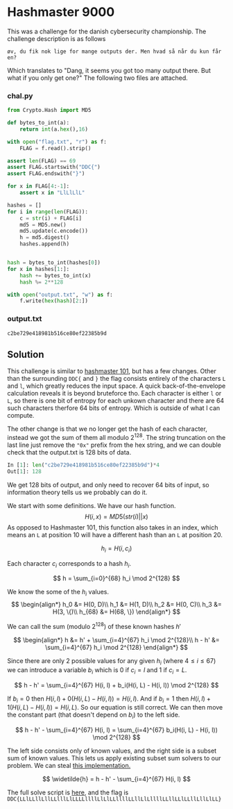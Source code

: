 # Hashmaster 9000
This was a challenge for the danish cybersecurity championship. The challenge description is as follows
```
øv, du fik nok lige for mange outputs der. Men hvad så når du kun får en?
```
Which translates to "Dang, it seems you got too many output there. But what if you only get one?" The following two files are attached.

### chal.py
```py
from Crypto.Hash import MD5

def bytes_to_int(a):
    return int(a.hex(),16)

with open("flag.txt", "r") as f:
    FLAG = f.read().strip()

assert len(FLAG) == 69
assert FLAG.startswith("DDC{")
assert FLAG.endswith("}")

for x in FLAG[4:-1]:
    assert x in "LlLlLlL"

hashes = []
for i in range(len(FLAG)):
    c = str(i) + FLAG[i] 
    md5 = MD5.new()
    md5.update(c.encode())
    h = md5.digest()
    hashes.append(h)


hash = bytes_to_int(hashes[0])
for x in hashes[1:]:
    hash += bytes_to_int(x)
    hash %= 2**128

with open("output.txt", "w") as f:
    f.write(hex(hash)[2:])
```
### output.txt
```
c2be729e418981b516ce80ef22385b9d
```

## Solution

This challenge is similar to [hashmaster 101](../hashmaster-101/hashmaster-101.md), but has a few changes. Other than the surrounding `DDC{` and `}` the flag consists entirely of the characters `L` and `l`, which greatly reduces the input space. A quick back-of-the-envelope calculation reveals it is beyond bruteforce tho. Each character is either `l` or `L`, so there is one bit of entropy for each unkown character and there are 64 such characters therfore 64 bits of entropy. Which is outside of what I can compute.

The other change is that we no longer get the hash of each character, instead we got the sum of them all modulo $2^{128}$. The string truncation on the last line just remove the `"0x"` prefix from the hex string, and we can double check that the output.txt is 128 bits of data.

```py
In [1]: len("c2be729e418981b516ce80ef22385b9d")*4
Out[1]: 128
```

We get 128 bits of output, and only need to recover 64 bits of input, so information theory tells us we probably can do it.

We start with some definitions. We have our hash function.
$$H(i, x) = MD5(str(i) || x)$$
As opposed to Hashmaster 101, this function also takes in an index, which means an `L` at position 10 will have a different hash than an `L` at position 20.

$$h_i = H(i, c_i)$$

Each character $c_i$ corresponds to a hash $h_i$.

$$ h = \sum_{i=0}^{68} h_i \mod 2^{128} $$

We know the some of the $h_i$ values.
$$
\begin{align*} 
h_0 &= H(0, D)\\
h_1 &= H(1, D)\\
h_2 &= H(0, C)\\
h_3 &= H(3, \{)\\
h_{68} &= H(68, \})
\end{align*}
$$

We can call the sum (modulo $2^{128}$) of these known hashes $h'$

$$
\begin{align*}
h &= h' + \sum_{i=4}^{67} h_i \mod 2^{128}\\
h - h' &= \sum_{i=4}^{67} h_i \mod 2^{128}
\end{align*}
$$

Since there are only 2 possible values for any given $h_i$ (where $4 \le i \le 67$) we can introduce a variable $b_i$ which is 0 if $c_i = l$ and 1 if $c_i = L$.

$$
h - h' = \sum_{i=4}^{67} H(i, l) + b_i(H(i, L) - H(i, l)) \mod 2^{128}
$$

If $b_i = 0$ then $H(i, l) + 0(H(i, L) - H(i, l)) = H(i,l)$. And if $b_i = 1$ then $H(i, l) + 1(H(i, L) - H(i, l)) = H(i, L)$. So our equation is still correct. We can then move the constant part (that doesn't depend on $b_i$) to the left side.

$$
h - h' - \sum_{i=4}^{67} H(i, l) = \sum_{i=4}^{67} b_i(H(i, L) - H(i, l)) \mod 2^{128}
$$

The left side consists only of known values, and the right side is a subset sum of known values. This lets us apply existing subset sum solvers to our problem. We can steal [this implementation.](https://github.com/josephsurin/lattice-based-cryptanalysis/blob/main/lbc_toolkit/problems/knapsack.sage)

$$
\widetilde{h} = h - h' - \sum_{i=4}^{67} H(i, l)
$$

The full solve script is [here](solve.sage), and the flag is `DDC{LLlLLllLllLLlllLlLLLLllllLlLlLLllllLLllLlLllllLLllLLlLLllLllLlLL}`

